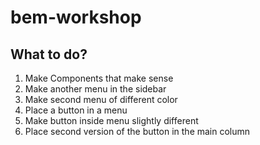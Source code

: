 # bem-workshop

## What to do?

1. Make Components that make sense
1. Make another menu in the sidebar
1. Make second menu of different color
1. Place a button in a menu
1. Make button inside menu slightly different
1. Place second version of the button in the main column
